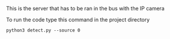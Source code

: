 This is the server that has to be ran in the bus with the IP camera

To run the code type this command in the project directory
```
python3 detect.py --source 0
```
